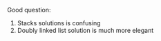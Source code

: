 Good question:
​
1. Stacks solutions is confusing
2. Doubly linked list solution is much more elegant